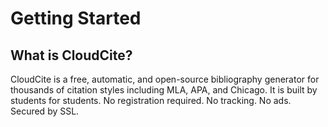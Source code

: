 # Getting Started

## What is CloudCite?

 CloudCite is a free, automatic, and open-source bibliography generator for thousands of citation styles including MLA, APA, and Chicago. It is built by students for students. No registration required. No tracking. No ads. Secured by SSL.





